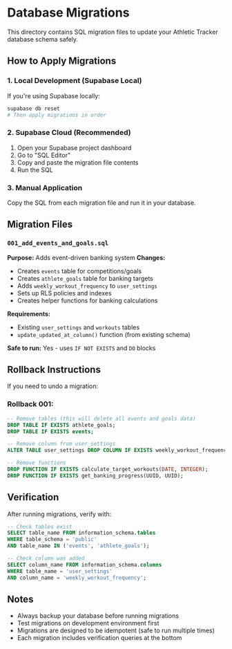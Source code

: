 # Database Migrations

This directory contains SQL migration files to update your Athletic Tracker database schema safely.

## How to Apply Migrations

### 1. Local Development (Supabase Local)
If you're using Supabase locally:
```bash
supabase db reset
# Then apply migrations in order
```

### 2. Supabase Cloud (Recommended)
1. Open your Supabase project dashboard
2. Go to "SQL Editor"
3. Copy and paste the migration file contents
4. Run the SQL

### 3. Manual Application
Copy the SQL from each migration file and run it in your database.

## Migration Files

### `001_add_events_and_goals.sql`
**Purpose:** Adds event-driven banking system
**Changes:**
- Creates `events` table for competitions/goals
- Creates `athlete_goals` table for banking targets
- Adds `weekly_workout_frequency` to `user_settings`
- Sets up RLS policies and indexes
- Creates helper functions for banking calculations

**Requirements:** 
- Existing `user_settings` and `workouts` tables
- `update_updated_at_column()` function (from existing schema)

**Safe to run:** Yes - uses `IF NOT EXISTS` and `DO` blocks

## Rollback Instructions

If you need to undo a migration:

### Rollback 001:
```sql
-- Remove tables (this will delete all events and goals data)
DROP TABLE IF EXISTS athlete_goals;
DROP TABLE IF EXISTS events;

-- Remove column from user_settings
ALTER TABLE user_settings DROP COLUMN IF EXISTS weekly_workout_frequency;

-- Remove functions
DROP FUNCTION IF EXISTS calculate_target_workouts(DATE, INTEGER);
DROP FUNCTION IF EXISTS get_banking_progress(UUID, UUID);
```

## Verification

After running migrations, verify with:
```sql
-- Check tables exist
SELECT table_name FROM information_schema.tables 
WHERE table_schema = 'public' 
AND table_name IN ('events', 'athlete_goals');

-- Check column was added
SELECT column_name FROM information_schema.columns 
WHERE table_name = 'user_settings' 
AND column_name = 'weekly_workout_frequency';
```

## Notes

- Always backup your database before running migrations
- Test migrations on development environment first
- Migrations are designed to be idempotent (safe to run multiple times)
- Each migration includes verification queries at the bottom
